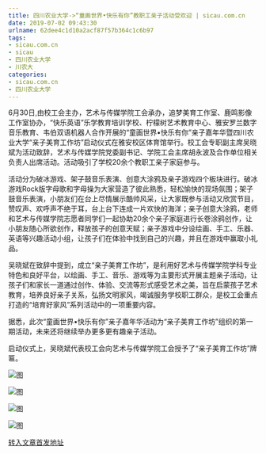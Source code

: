 ```yaml
---
title: 四川农业大学->“童画世界•快乐有你”教职工亲子活动受欢迎 | sicau.com.cn
date: 2019-07-02 09:43:30
urlname: 62dee4c1d10a2acf87f57b364c1c6b97
tags: 
- sicau.com.cn
- sicau
- 四川农业大学
- 川农大
categories:
- sicau.com.cn
- 四川农业大学
---
```



6月30日,由校工会主办，艺术与传媒学院工会承办，追梦美育工作室、鹿鸣影像工作室协办，“快乐英语”乐学教育培训学校、柠檬树艺术教育中心、雅安罗兰数字音乐教育、韦伯双语机器人合作开展的“童画世界•快乐有你”亲子嘉年华暨四川农业大学“亲子美育工作坊”启动仪式在雅安校区体育馆举行。校工会专职副主席吴晓斌为活动致辞，艺术与传媒学院党委副书记、学院工会主席胡永波及合作单位相关负责人出席活动。活动吸引了学校20余个教职工亲子家庭参与。

活动分为破冰游戏、架子鼓音乐表演、创意大涂鸦及亲子游戏四个板块进行。破冰游戏Rock版字母歌和字母操为大家营造了彼此熟悉，轻松愉快的现场氛围；架子鼓音乐表演，小朋友们在台上尽情展示酷帅风采，让大家既参与活动又欣赏节目，赞叹声、欢呼声不绝于耳，台上台下连成一片欢快的海洋；亲子创意大涂鸦，老师和艺术与传媒学院志愿者同学们一起协助20余个亲子家庭进行长卷涂鸦创作，让小朋友随心所欲创作，释放孩子的创意天赋；亲子游戏中分设绘画、手工、乐器、英语等兴趣活动小组，让孩子们在体验中找到自己的兴趣，并且在游戏中赢取小礼品。

吴晓斌在致辞中提到，成立“亲子美育工作坊”，是利用好艺术与传媒学院学科专业特色和良好平台，以绘画、手工、音乐、游戏等为主要形式开展主题亲子活动，让孩子们和家长一道通过创作、体验、交流等形式感受艺术之美，旨在启蒙孩子艺术教育，培养良好亲子关系，弘扬文明家风，竭诚服务学校职工群众，是校工会重点打造的“培育好家风”系列活动中的一项重要内容。

据悉，此次“童画世界•快乐有你”亲子嘉年华活动为“亲子美育工作坊”组织的第一期活动，未来还将继续举办更多更有趣亲子活动。

启动仪式上，吴晓斌代表校工会向艺术与传媒学院工会授予了“亲子美育工作坊”牌匾。



![图](https://news.sicau.edu.cn/__local/8/0F/D1/D5C67B50CABF71B0489F2B09898_070EF45C_290CC.jpg)

![图](https://news.sicau.edu.cn/__local/2/32/3E/9D48BA20D26B58F1E3F81A67626_5ED8EFAF_392A0.jpg)

![图](https://news.sicau.edu.cn/__local/B/4A/C8/B82CD4A0E50732B7285DB734D0F_DC214CF6_ED0C.jpg)

![图](https://news.sicau.edu.cn/__local/6/44/65/64B71AD79201572AB77BC4D7CD8_FE71C49E_10AD2.jpg)

[转入文章首发地址](https://news.sicau.edu.cn/info/1078/52389.htm)